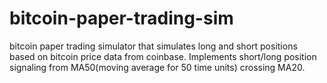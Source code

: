 # bitcoin-paper-trading-sim
bitcoin paper trading simulator that simulates long and short positions based on bitcoin price data from coinbase. Implements short/long position signaling from MA50(moving average for 50 time units) crossing MA20.
